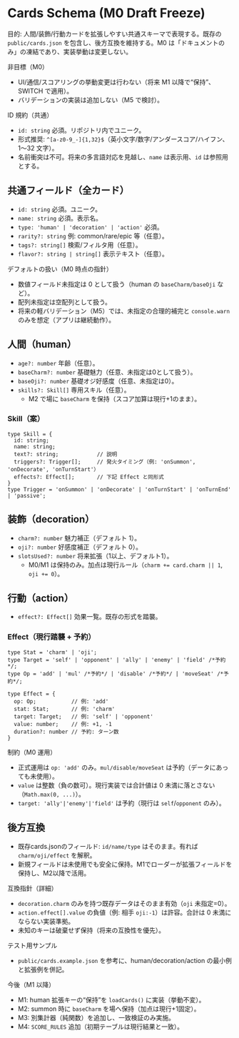 # Cards Schema (M0 Draft Freeze)

目的: 人間/装飾/行動カードを拡張しやすい共通スキーマで表現する。既存の `public/cards.json` を包含し、後方互換を維持する。M0 は「ドキュメントのみ」の凍結であり、実装挙動は変更しない。

非目標（M0）
- UI/通信/スコアリングの挙動変更は行わない（将来 M1 以降で“保持”、SWITCH で適用）。
- バリデーションの実装は追加しない（M5 で検討）。

ID 規約（共通）
- `id: string` 必須。リポジトリ内でユニーク。
- 形式推奨: `^[a-z0-9_-]{1,32}$`（英小文字/数字/アンダースコア/ハイフン、1〜32 文字）。
- 名前衝突は不可。将来の多言語対応を見越し、`name` は表示用、`id` は参照用とする。

## 共通フィールド（全カード）
- `id: string` 必須。ユニーク。
- `name: string` 必須。表示名。
- `type: 'human' | 'decoration' | 'action'` 必須。
- `rarity?: string` 例: common/rare/epic 等（任意）。
- `tags?: string[]` 検索/フィルタ用（任意）。
- `flavor?: string | string[]` 表示テキスト（任意）。

デフォルトの扱い（M0 時点の指針）
- 数値フィールド未指定は 0 として扱う（human の `baseCharm/baseOji` など）。
- 配列未指定は空配列として扱う。
- 将来の軽バリデーション（M5）では、未指定の合理的補完と `console.warn` のみを想定（アプリは継続動作）。

## 人間（human）
- `age?: number` 年齢（任意）。
- `baseCharm?: number` 基礎魅力（任意、未指定は0として扱う）。
- `baseOji?: number` 基礎オジ好感度（任意、未指定は0）。
- `skills?: Skill[]` 専用スキル（任意）。
  - M2 で場に `baseCharm` を保持（スコア加算は現行+1のまま）。

### Skill（案）
```
type Skill = {
  id: string;
  name: string;
  text?: string;            // 説明
  triggers?: Trigger[];     // 発火タイミング（例: 'onSummon', 'onDecorate', 'onTurnStart'）
  effects?: Effect[];       // 下記 Effect と同形式
}
type Trigger = 'onSummon' | 'onDecorate' | 'onTurnStart' | 'onTurnEnd' | 'passive';
```

## 装飾（decoration）
- `charm?: number` 魅力補正（デフォルト 1）。
- `oji?: number` 好感度補正（デフォルト 0）。
- `slotsUsed?: number` 将来拡張（1以上、デフォルト1）。
  - M0/M1 は保持のみ。加点は現行ルール（`charm += card.charm || 1`, `oji += 0`）。

## 行動（action）
- `effect?: Effect[]` 効果一覧。既存の形式を踏襲。

### Effect（現行踏襲 + 予約）
```
type Stat = 'charm' | 'oji';
type Target = 'self' | 'opponent' | 'ally' | 'enemy' | 'field' /*予約*/;
type Op = 'add' | 'mul' /*予約*/ | 'disable' /*予約*/ | 'moveSeat' /*予約*/;

type Effect = {
  op: Op;           // 例: 'add'
  stat: Stat;       // 例: 'charm'
  target: Target;   // 例: 'self' | 'opponent'
  value: number;    // 例: +1, -1
  duration?: number // 予約: ターン数
}
```

制約（M0 運用）
- 正式運用は `op: 'add'` のみ。`mul/disable/moveSeat` は予約（データにあっても未使用）。
- `value` は整数（負の数可）。現行実装では合計値は 0 未満に落とさない（`Math.max(0, ...)`）。
- `target: 'ally'|'enemy'|'field'` は予約（現行は `self`/`opponent` のみ）。

## 後方互換
- 既存cards.jsonのフィールド: `id/name/type` はそのまま。有れば `charm/oji/effect` を解釈。
- 新規フィールドは未使用でも安全に保持。M1でローダーが拡張フィールドを保持し、M2以降で活用。

互換指針（詳細）
- `decoration.charm` のみを持つ既存データはそのまま有効（`oji` 未指定=0）。
- `action.effect[].value` の負値（例: 相手 `oji:-1`）は許容。合計は 0 未満にならない実装準拠。
- 未知のキーは破棄せず保持（将来の互換性を優先）。

テスト用サンプル
- `public/cards.example.json` を参考に、human/decoration/action の最小例と拡張例を併記。

今後（M1 以降）
- M1: human 拡張キーの“保持”を `loadCards()` に実装（挙動不変）。
- M2: summon 時に `baseCharm` を場へ保持（加点は現行+1固定）。
- M3: 別集計器（純関数）を追加し、一致検証のみ実施。
- M4: `SCORE_RULES` 追加（初期テーブルは現行結果と一致）。
